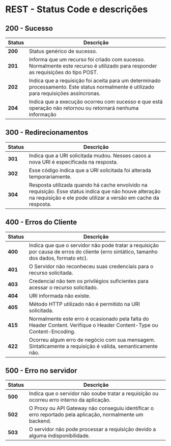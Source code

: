 # REST - Status Code e descrições

## 200 - Sucesso

| Status  | Descrição  |
|---|---|
| **200**  | Status genérico de sucesso.  |
| **201**  | Informa que um recurso foi criado com sucesso. Normalmente este recurso é utilizado para responder as requisições do tipo POST.  |
| **202**  | Indica que a requisição foi aceita para um determinado processamento. Este status normalmente é utilizado para requisições assíncronas.  |
| **204**  | Indica que a execução ocorreu com sucesso e que está operação não retornou ou retornará nenhuma informação  |

## 300 - Redirecionamentos

| Status  | Descrição  |
|---|---|
| **301**  | Indica que a URI solicitada mudou. Nesses casos a nova URI é especificada na resposta.  |
| **302**  | Esse código indica que a URI solicitada foi alterada temporariamente.  |
| **304**  | Resposta utilizada quando há cache envolvido na requisição. Esse status indica que não houve alteração na requisição e ele pode utilizar a versão em cache da resposta.  |

## 400 - Erros do Cliente

| Status  | Descrição  |
|---|---|
| **400**  | Indica que que o servidor não pode tratar a requisição por causa de erros do cliente (erro sintático, tamanho dos dados, formato etc).  |
| **401**  | O Servidor não reconheceu suas credenciais para o recurso solicitada.  |
| **403**  | Credencial não tem os privilégios suficientes para acessar o recurso solicitado.  |
| **404**  | URI informada não existe.  |
| **405**  | Método HTTP utilizado não é permitido na URI solicitada.  |
| **415**  | Normalmente este erro é ocasionado pela falta do Header Content. Verifique o Header Content-Type ou Content-Encoding.  |
| **422**  | Ocorreu algum erro de negócio com sua mensagem. Sintaticamente a requisição é válida, semanticamente não.  |

## 500 - Erro no servidor

| Status  | Descrição  |
|---|---|
| **500**  | Indica que o servidor não soube tratar a requisição ou ocorreu erro interno da aplicação.  |
| **502**  | O Proxy ou API Gateway não conseguiu identificar o erro reportado pela aplicação, normalmente um backend.  |
| **503**  | O servidor não pode processar a requisição devido a alguma indisponibilidade.  |


